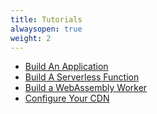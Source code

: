```yaml
---
title: Tutorials
alwaysopen: true
weight: 2
---
```


- [Build An Application](/tutorials/build-an-application)
- [Build A Serverless Function](/tutorials/build-a-serverless-function)
- [Build a WebAssembly Worker](/tutorials/build-a-webassembly-worker)
- [Configure Your CDN](/tutorials/configure-your-cdn)
